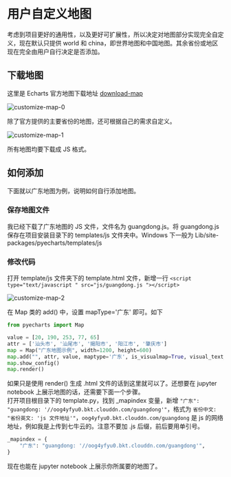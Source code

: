 # 用户自定义地图

考虑到项目更好的通用性，以及更好可扩展性，所以决定对地图部分实现完全自定义，现在默认只提供 world 和 china，即世界地图和中国地图。其余省份或地区现在完全由用户自行决定是否添加。

## 下载地图

这里是 Echarts 官方地图下载地址 [download-map](http://echarts.baidu.com/download-map.html)

![customize-map-0](https://github.com/chenjiandongx/pyecharts/blob/master/images/customize-map-0.png)

除了官方提供的主要省份的地图，还可根据自己的需求自定义。

![customize-map-1](https://github.com/chenjiandongx/pyecharts/blob/master/images/customize-map-1.png)

所有地图均要下载成 JS 格式。


## 如何添加
下面就以广东地图为例，说明如何自行添加地图。

### 保存地图文件
我已经下载了广东地图的 JS 文件，文件名为 guangdong.js。将 guangdong.js 保存在项目安装目录下的 templates/js 文件夹中。Windows 下一般为 Lib/site-packages/pyecharts/templates/js

### 修改代码
打开 template/js 文件夹下的 template.html 文件，新增一行 ```<script type="text/javascript " src="js/guangdong.js "></script>```

![customize-map-2](https://github.com/chenjiandongx/pyecharts/blob/master/images/customize-map-2.png)

在 Map 类的 add() 中，设置 mapType='广东' 即可。如下
```python
from pyecharts import Map

value = [20, 190, 253, 77, 65]
attr = ['汕头市', '汕尾市', '揭阳市', '阳江市', '肇庆市']
map = Map("广东地图示例", width=1200, height=600)
map.add("", attr, value, maptype='广东', is_visualmap=True, visual_text_color='#000')
map.show_config()
map.render()
```

如果只是使用 render() 生成 .html 文件的话到这里就可以了。还想要在 jupyter notebook 上展示地图的话，还需要下面一个步骤。  
打开项目根目录下的 template.py，找到 _mapindex 变量，新增 ```"广东": "guangdong: '//oog4yfyu0.bkt.clouddn.com/guangdong'"```，格式为 ```省份中文: "省份英文: 'js 文件地址'"```，```oog4yfyu0.bkt.clouddn.com/guangdong``` 是 js 的网络地址，例如我是上传到七牛云的。注意不要加 .js 后缀，前后要用单引号。

```python
_mapindex = {
    "广东": "guangdong: '//oog4yfyu0.bkt.clouddn.com/guangdong'",
}
```

现在也能在 jupyter notebook 上展示你所属要的地图了。